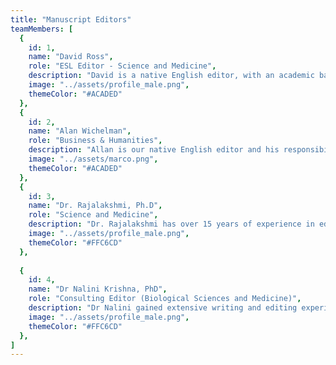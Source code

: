 ```yaml
---
title: "Manuscript Editors"
teamMembers: [
  {
    id: 1,
    name: "David Ross",
    role: "ESL Editor - Science and Medicine",
    description: "David is a native English editor, with an academic background in foreign languages and linguistics. He speaks Dutch, French and German and has also learned some Italian and Spanish. He has a certification in teaching English as a foreign language. David has been working on a variety of assignments from authors in the Far East, Asia and Europe.",
    image: "../assets/profile_male.png",
    themeColor: "#ACADED"
  },
  {
    id: 2,
    name: "Alan Wichelman",
    role: "Business & Humanities",
    description: "Allan is our native English editor and his responsibilities include proofreading, editing and rewriting a wide range of corporate documents and correspondence. Additionally, as an attorney licensed in the United States, he taught non-American lawyers reader-friendly, plain English drafting skills. Allan holds a bachelor's degree from the University of Minnesota and a master's degree from the University of Illinois.",
    image: "../assets/marco.png",
    themeColor: "#ACADED"
  },
  {
    id: 3,
    name: "Dr. Rajalakshmi, Ph.D",
    role: "Science and Medicine",
    description: "Dr. Rajalakshmi has over 15 years of experience in editing and writing academic papers, theses, and dissertations. She specializes in editing ESL documents and has edited more than 20,000 pages. She has a broad knowledge of biological and medical sciences, IT, and bioinformatics. She has helped many authors publish their manuscripts and theses by improving the structure and language of the content a. She focuses on bringing clarity and conciseness to the documents. Rajalakshmi has conducted many workshops and training to improve the quality of writing among the academic community in Asia.",
    image: "../assets/profile_male.png",
    themeColor: "#FFC6CD"
  },
  
  {
    id: 4,
    name: "Dr Nalini Krishna, PhD",
    role: "Consulting Editor (Biological Sciences and Medicine)",
    description: "Dr Nalini gained extensive writing and editing experience from her 10-year career as a scientist at a leading biotechnology lab in India. She has written and edited many types of academic documents, from research proposals to regulatory documents. She has conducted and supervised clinical research trials for reputed pharmaceuticals companies. Scientific writing and editing is an integral part of her work. She observed the English language problems faced by these researchers. She helped these researchers communicate effectively by teaching them ESL writing techniques. She is a specialist in ESL writing and editing.",
    image: "../assets/profile_male.png",
    themeColor: "#FFC6CD"
  },
]
---
```

